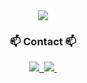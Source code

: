 <!-- 1. Initial screen -->
<div align="center">
  <img src="https://github.com/hab1nSong/hab1nSong/assets/93114062/6681f36e-881e-4119-a2f9-1f6294057df2"/>
</div>

<h3 align="center">📫 Contact 📫</h3>
<div align="center">
  <a href="https://ssongforyou.tistory.com">
    <img src="https://github-readme-tistory-card.vercel.app/api/badge/?name=tsotry" />&nbsp
  </a>
  <a href="mailto:gkqls0835@gmail.com">
    <img
      src="https://img.shields.io/badge/gkqls0835@gmail.com-D14836?style=for-the-badge&logo=gmail&logoColor=white"/>&nbsp
  </a>
</div>
<!--
**hab1nSong/hab1nSong** is a ✨ _special_ ✨ repository because its `README.md` (this file) appears on your GitHub profile.

Here are some ideas to get you started:

- 🔭 I’m currently working on ...
- 🌱 I’m currently learning ...
- 👯 I’m looking to collaborate on ...
- 🤔 I’m looking for help with ...
- 💬 Ask me about ...
- 📫 How to reach me: ...
- 😄 Pronouns: ...
- ⚡ Fun fact: ...
-->
